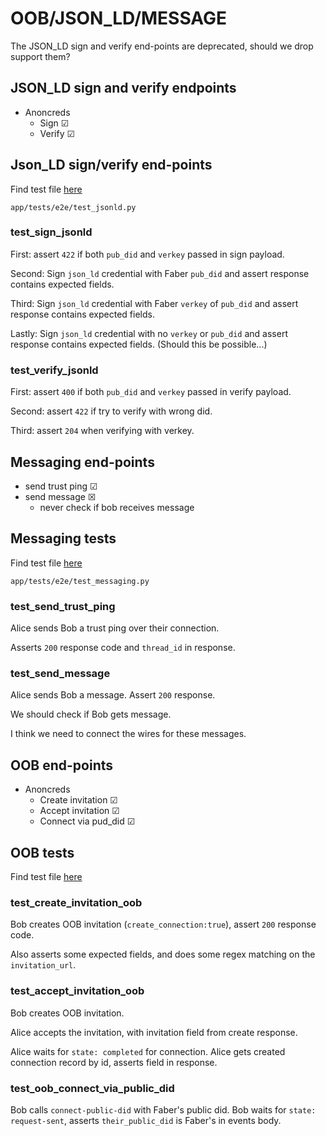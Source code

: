 # OOB/JSON_LD/MESSAGE

The JSON_LD sign and verify end-points are deprecated, should we drop support them?

## JSON_LD sign and verify endpoints

- Anoncreds
  - Sign &#x2611;
  - Verify &#x2611;

## Json_LD sign/verify end-points

Find test file [here](/app/tests/e2e/test_jsonld.py)

`app/tests/e2e/test_jsonld.py`

### test_sign_jsonld

First: assert `422` if both `pub_did` and `verkey` passed in sign payload.

Second: Sign `json_ld` credential with Faber `pub_did` and assert response contains expected fields.

Third: Sign `json_ld` credential with Faber `verkey` of `pub_did` and assert response contains expected fields.

Lastly: Sign `json_ld` credential with no `verkey` or `pub_did` and assert response contains expected fields.
(Should this be possible...)

### test_verify_jsonld

First: assert `400` if both `pub_did` and `verkey` passed in verify payload.

Second: assert `422` if try to verify with wrong did.

Third: assert `204` when verifying with verkey.

## Messaging end-points

- send trust ping &#x2611;
- send message &#x2612;
  - never check if bob receives message

## Messaging tests

Find test file [here](/app/tests/e2e/test_messaging.py)

`app/tests/e2e/test_messaging.py`

### test_send_trust_ping

Alice sends Bob a trust ping over their connection.

Asserts `200` response code and `thread_id` in response.

### test_send_message

Alice sends Bob a message. Assert `200` response.

We should check if Bob gets message.

I think we need to connect the wires for these messages.

## OOB end-points

- Anoncreds
  - Create invitation &#x2611;
  - Accept invitation &#x2611;
  - Connect via pud_did &#x2611;

## OOB tests

Find test file [here](/app/tests/e2e/test_oob.py)

### test_create_invitation_oob

Bob creates OOB invitation (`create_connection:true`), assert `200` response code.

Also asserts some expected fields, and does some regex matching on the `invitation_url`.

### test_accept_invitation_oob

Bob creates OOB invitation.

Alice accepts the invitation, with invitation field from create response.

Alice waits for `state: completed` for connection. Alice gets created connection record by id, asserts field in response.

### test_oob_connect_via_public_did

Bob calls `connect-public-did` with Faber's public did. Bob waits for `state: request-sent`,
asserts `their_public_did` is Faber's in events body.
